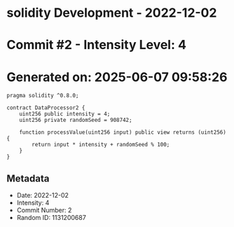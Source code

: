 ﻿# solidity Development - 2022-12-02
# Commit #2 - Intensity Level: 4
# Generated on: 2025-06-07 09:58:26
```solidity
pragma solidity ^0.8.0;

contract DataProcessor2 {
    uint256 public intensity = 4;
    uint256 private randomSeed = 908742;

    function processValue(uint256 input) public view returns (uint256) {
        return input * intensity + randomSeed % 100;
    }
}
```
## Metadata
- Date: 2022-12-02
- Intensity: 4
- Commit Number: 2
- Random ID: 1131200687
